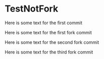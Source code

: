 # TestNotFork

Here is some text for the first commit

Here is some text for the first fork commit

Here is some text for the second fork commit

Here is some text for the third fork commit
